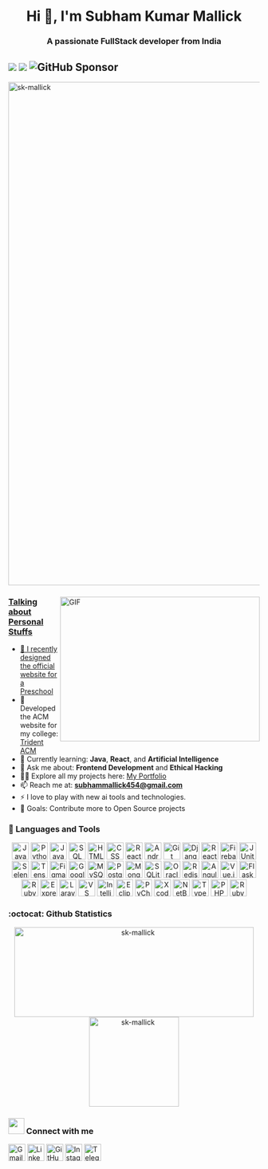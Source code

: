 <h1 align="center">Hi 👋, I'm Subham Kumar Mallick</h1>
<h3 align="center">A passionate FullStack developer from India </h3>
  
## ![](https://komarev.com/ghpvc/?username=sk-mallick&color=green&&style=flat)  [![](https://img.shields.io/static/v1?label=Sponsor&message=%E2%9D%A4&logo=GitHub&color=%23fe8e86)](https://github.com/sponsors/sk-mallick) ![GitHub Sponsor](https://img.shields.io/github/sponsors/sk-mallick?label=Sponsor&logo=GitHub)



<p align="left"> <a href="https://github.com/ryo-ma/github-profile-trophy"><img src="https://github-profile-trophy.vercel.app/?username=sk-mallick" alt="sk-mallick" width="1010" /> </p>
<img align="right" alt="GIF" src="https://github.com/developer-guy/developer-guy/blob/master/code.gif?raw=true" width="400" height="290" />

  
  ### Talking about Personal Stuffs

- 🔭 I recently designed the official website for a [Preschool](https://purvaanshpreschool.com/)
- 👯 Developed the ACM website for my college: [Trident ACM](https://adityanarayandas.github.io/acm/)
- 🌱 Currently learning: **Java**, **React**, and  **Artificial Intelligence**
- 💬 Ask me about: **Frontend Development** and **Ethical Hacking**
- 👨‍💻 Explore all my projects here: [My Portfolio](https://sk-coder-001.netlify.app/)
- 📫 Reach me at: **subhammallick454@gmail.com**
- ⚡ I love to play with new ai tools and technologies.
- 🥅 Goals: Contribute more to Open Source projects



<!--### 🧰 Languages and Tools

<p align="left">
  <a href="https://www.java.com" target="_blank"><img src="https://img.shields.io/badge/Java-007396?style=flat-square&logo=java&logoColor=white" alt="Java" height="34"></a>
  <a href="https://www.python.org" target="_blank"><img src="https://img.shields.io/badge/Python-3776AB?style=flat-square&logo=python&logoColor=white" alt="Python" height="34"></a>
  <a href="https://developer.mozilla.org/en-US/docs/Web/JavaScript" target="_blank"><img src="https://img.shields.io/badge/JavaScript-F7DF1E?style=flat-square&logo=javascript&logoColor=white" alt="JavaScript" height="34"></a>
  <a href="https://www.sql.org" target="_blank"><img src="https://img.shields.io/badge/SQL-003B57?style=flat-square&logo=sqlite&logoColor=white" alt="SQL" height="34"></a>
  <a href="https://developer.mozilla.org/en-US/docs/Web/HTML" target="_blank"><img src="https://img.shields.io/badge/HTML5-E34F26?style=flat-square&logo=html5&logoColor=white" alt="HTML" height="34"></a>
  <a href="https://developer.mozilla.org/en-US/docs/Web/CSS" target="_blank"><img src="https://img.shields.io/badge/CSS3-1572B6?style=flat-square&logo=css3&logoColor=white" alt="CSS" height="34"></a>
  <a href="https://reactnative.dev" target="_blank"><img src="https://img.shields.io/badge/React_Native-20232A?style=flat-square&logo=react&logoColor=61DAFB" alt="React Native" height="34"></a>
  <a href="https://developer.android.com/studio" target="_blank"><img src="https://img.shields.io/badge/Android_Studio-3DDC84?style=flat-square&logo=android&logoColor=white" alt="Android Studio" height="34"></a>
  <a href="https://git-scm.com" target="_blank"><img src="https://img.shields.io/badge/Git-F05032?style=flat-square&logo=git&logoColor=white" alt="Git" height="34"></a>
  <a href="https://www.djangoproject.com" target="_blank"><img src="https://img.shields.io/badge/Django-092E20?style=flat-square&logo=django&logoColor=white" alt="Django" height="34"></a>
  <a href="https://reactjs.org" target="_blank"><img src="https://img.shields.io/badge/React-61DAFB?style=flat-square&logo=react&logoColor=white" alt="React" height="34"></a>
  <a href="https://firebase.google.com" target="_blank"><img src="https://img.shields.io/badge/Firebase-FFCA28?style=flat-square&logo=firebase&logoColor=white" alt="Firebase" height="34"></a>
  <a href="https://junit.org" target="_blank"><img src="https://img.shields.io/badge/JUnit-25A162?style=flat-square&logo=junit&logoColor=white" alt="JUnit" height="34"></a>
  <a href="https://www.selenium.dev" target="_blank"><img src="https://img.shields.io/badge/Selenium-43B02A?style=flat-square&logo=selenium&logoColor=white" alt="Selenium" height="34"></a>
  <a href="https://www.tensorflow.org" target="_blank"><img src="https://img.shields.io/badge/TensorFlow-FF6F00?style=flat-square&logo=tensorflow&logoColor=white" alt="TensorFlow" height="34"></a>
  <a href="https://www.figma.com" target="_blank"><img src="https://img.shields.io/badge/Figma-F24E1E?style=flat-square&logo=figma&logoColor=white" alt="Figma" height="34"></a>
  <a href="https://cloud.google.com" target="_blank"><img src="https://img.shields.io/badge/Google_Cloud-4285F4?style=flat-square&logo=googlecloud&logoColor=white" alt="Google Cloud" height="34"></a>
  <a href="https://www.mysql.com" target="_blank"><img src="https://img.shields.io/badge/MySQL-4479A1?style=flat-square&logo=mysql&logoColor=white" alt="MySQL" height="34"></a>
  <a href="https://www.postgresql.org" target="_blank"><img src="https://img.shields.io/badge/PostgreSQL-336791?style=flat-square&logo=postgresql&logoColor=white" alt="PostgreSQL" height="34"></a>
  <a href="https://www.mongodb.com" target="_blank"><img src="https://img.shields.io/badge/MongoDB-47A248?style=flat-square&logo=mongodb&logoColor=white" alt="MongoDB" height="34"></a>
  <a href="https://www.sqlite.org" target="_blank"><img src="https://img.shields.io/badge/SQLite-003B57?style=flat-square&logo=sqlite&logoColor=white" alt="SQLite" height="34"></a>
  <a href="https://www.oracle.com/database" target="_blank"><img src="https://img.shields.io/badge/Oracle-FF6A00?style=flat-square&logo=oracle&logoColor=white" alt="Oracle Database" height="34"></a>
  <a href="https://redis.io" target="_blank"><img src="https://img.shields.io/badge/Redis-DC382D?style=flat-square&logo=redis&logoColor=white" alt="Redis" height="34"></a>
  <a href="https://angular.io" target="_blank"><img src="https://img.shields.io/badge/Angular-DD0031?style=flat-square&logo=angular&logoColor=white" alt="Angular" height="34"></a>
  <a href="https://vuejs.org" target="_blank"><img src="https://img.shields.io/badge/Vue.js-4FC08D?style=flat-square&logo=vue.js&logoColor=white" alt="Vue.js" height="34"></a>
  <a href="https://flask.palletsprojects.com" target="_blank"><img src="https://img.shields.io/badge/Flask-000000?style=flat-square&logo=flask&logoColor=white" alt="Flask" height="34"></a>
  <a href="https://rubyonrails.org" target="_blank"><img src="https://img.shields.io/badge/Ruby_on_Rails-CC0000?style=flat-square&logo=ruby-on-rails&logoColor=white" alt="Ruby on Rails" height="34"></a>
  <a href="https://expressjs.com" target="_blank"><img src="https://img.shields.io/badge/Express-000000?style=flat-square&logo=express&logoColor=white" alt="Express (Node.js)" height="34"></a>
  <a href="https://laravel.com" target="_blank"><img src="https://img.shields.io/badge/Laravel-FF2D20?style=flat-square&logo=laravel&logoColor=white" alt="Laravel (PHP)" height="34"></a>
  <a href="https://code.visualstudio.com" target="_blank"><img src="https://img.shields.io/badge/Visual_Studio_Code-0078D4?style=flat-square&logo=visualstudiocode&logoColor=white" alt="Visual Studio Code" height="34"></a>
  <a href="https://www.jetbrains.com/idea/" target="_blank"><img src="https://img.shields.io/badge/IntelliJ_IDEA-000000?style=flat-square&logo=intellijidea&logoColor=white" alt="IntelliJ IDEA" height="34"></a>
  <a href="https://www.eclipse.org" target="_blank"><img src="https://img.shields.io/badge/Eclipse-2C2255?style=flat-square&logo=eclipse&logoColor=white" alt="Eclipse" height="34"></a>
  <a href="https://www.jetbrains.com/pycharm/" target="_blank"><img src="https://img.shields.io/badge/PyCharm-000000?style=flat-square&logo=pycharm&logoColor=white" alt="PyCharm" height="34"></a>
  <a href="https://developer.apple.com/xcode/" target="_blank"><img src="https://img.shields.io/badge/Xcode-147EFB?style=flat-square&logo=xcode&logoColor=white" alt="Xcode" height="34"></a>
  <a href="https://netbeans.apache.org" target="_blank"><img src="https://img.shields.io/badge/NetBeans-0076A3?style=flat-square&logo=netbeans&logoColor=white" alt="NetBeans" height="34"></a>
  <a href="https://www.typescriptlang.org" target="_blank"><img src="https://img.shields.io/badge/TypeScript-3178C6?style=flat-square&logo=typescript&logoColor=white" alt="TypeScript" height="34"></a>
  <a href="https://www.php.net" target="_blank"><img src="https://img.shields.io/badge/PHP-777BB4?style=flat-square&logo=php&logoColor=white" alt="PHP" height="34"></a>
  <a href="https://www.ruby-lang.org" target="_blank"><img src="https://img.shields.io/badge/Ruby-CC342D?style=flat-square&logo=ruby&logoColor=white" alt="Ruby (Rails)" height="34"></a>
</p>-->

### 🧰 Languages and Tools

<p align="center">
  <img src="https://img.shields.io/badge/Java-007396?style=flat-square&logo=java&logoColor=white" alt="Java" height="34">
  <img src="https://img.shields.io/badge/Python-3776AB?style=flat-square&logo=python&logoColor=white" alt="Python" height="34">
  <img src="https://img.shields.io/badge/JavaScript-F7DF1E?style=flat-square&logo=javascript&logoColor=white" alt="JavaScript" height="34">
  <img src="https://img.shields.io/badge/SQL-003B57?style=flat-square&logo=sqlite&logoColor=white" alt="SQL" height="34">
  <img src="https://img.shields.io/badge/HTML5-E34F26?style=flat-square&logo=html5&logoColor=white" alt="HTML" height="34">
  <img src="https://img.shields.io/badge/CSS3-1572B6?style=flat-square&logo=css3&logoColor=white" alt="CSS" height="34">
  <img src="https://img.shields.io/badge/React_Native-20232A?style=flat-square&logo=react&logoColor=61DAFB" alt="React Native" height="34">
  <img src="https://img.shields.io/badge/Android_Studio-3DDC84?style=flat-square&logo=android&logoColor=white" alt="Android Studio" height="34">
  <img src="https://img.shields.io/badge/Git-F05032?style=flat-square&logo=git&logoColor=white" alt="Git" height="34">
  <img src="https://img.shields.io/badge/Django-092E20?style=flat-square&logo=django&logoColor=white" alt="Django" height="34">
  <img src="https://img.shields.io/badge/React-61DAFB?style=flat-square&logo=react&logoColor=white" alt="React" height="34">
  <img src="https://img.shields.io/badge/Firebase-FFCA28?style=flat-square&logo=firebase&logoColor=white" alt="Firebase" height="34">
  <img src="https://img.shields.io/badge/JUnit-25A162?style=flat-square&logo=junit&logoColor=white" alt="JUnit" height="34">
  <img src="https://img.shields.io/badge/Selenium-43B02A?style=flat-square&logo=selenium&logoColor=white" alt="Selenium" height="34">
  <img src="https://img.shields.io/badge/TensorFlow-FF6F00?style=flat-square&logo=tensorflow&logoColor=white" alt="TensorFlow" height="34">
  <img src="https://img.shields.io/badge/Figma-F24E1E?style=flat-square&logo=figma&logoColor=white" alt="Figma" height="34">
  <img src="https://img.shields.io/badge/Google_Cloud-4285F4?style=flat-square&logo=googlecloud&logoColor=white" alt="Google Cloud" height="34">
  <img src="https://img.shields.io/badge/MySQL-4479A1?style=flat-square&logo=mysql&logoColor=white" alt="MySQL" height="34">
  <img src="https://img.shields.io/badge/PostgreSQL-336791?style=flat-square&logo=postgresql&logoColor=white" alt="PostgreSQL" height="34">
  <img src="https://img.shields.io/badge/MongoDB-47A248?style=flat-square&logo=mongodb&logoColor=white" alt="MongoDB" height="34">
  <img src="https://img.shields.io/badge/SQLite-003B57?style=flat-square&logo=sqlite&logoColor=white" alt="SQLite" height="34">
  <img src="https://img.shields.io/badge/Oracle-FF6A00?style=flat-square&logo=oracle&logoColor=white" alt="Oracle Database" height="34">
  <img src="https://img.shields.io/badge/Redis-DC382D?style=flat-square&logo=redis&logoColor=white" alt="Redis" height="34">
  <img src="https://img.shields.io/badge/Angular-DD0031?style=flat-square&logo=angular&logoColor=white" alt="Angular" height="34">
  <img src="https://img.shields.io/badge/Vue.js-4FC08D?style=flat-square&logo=vue.js&logoColor=white" alt="Vue.js" height="34">
  <img src="https://img.shields.io/badge/Flask-000000?style=flat-square&logo=flask&logoColor=white" alt="Flask" height="34">
  <img src="https://img.shields.io/badge/Ruby_on_Rails-CC0000?style=flat-square&logo=ruby-on-rails&logoColor=white" alt="Ruby on Rails" height="34">
  <img src="https://img.shields.io/badge/Express-000000?style=flat-square&logo=express&logoColor=white" alt="Express (Node.js)" height="34">
  <img src="https://img.shields.io/badge/Laravel-FF2D20?style=flat-square&logo=laravel&logoColor=white" alt="Laravel (PHP)" height="34">
  <img src="https://img.shields.io/badge/Visual_Studio_Code-0078D4?style=flat-square&logo=visualstudiocode&logoColor=white" alt="VS Code" height="34">
  <img src="https://img.shields.io/badge/IntelliJ_IDEA-000000?style=flat-square&logo=intellijidea&logoColor=white" alt="IntelliJ IDEA" height="34">
  <img src="https://img.shields.io/badge/Eclipse-2C2255?style=flat-square&logo=eclipse&logoColor=white" alt="Eclipse" height="34">
  <img src="https://img.shields.io/badge/PyCharm-000000?style=flat-square&logo=pycharm&logoColor=white" alt="PyCharm" height="34">
  <img src="https://img.shields.io/badge/Xcode-147EFB?style=flat-square&logo=xcode&logoColor=white" alt="Xcode" height="34">
  <img src="https://img.shields.io/badge/NetBeans-0076A3?style=flat-square&logo=netbeans&logoColor=white" alt="NetBeans" height="34">
  <img src="https://img.shields.io/badge/TypeScript-3178C6?style=flat-square&logo=typescript&logoColor=white" alt="TypeScript" height="34">
  <img src="https://img.shields.io/badge/PHP-777BB4?style=flat-square&logo=php&logoColor=white" alt="PHP" height="34">
  <img src="https://img.shields.io/badge/Ruby-CC342D?style=flat-square&logo=ruby&logoColor=white" alt="Ruby" height="34">
</p>


### :octocat: Github Statistics
<p align="center">
<img src="https://github-readme-stats.vercel.app/api?username=sk-mallick&show_icons=true&theme=radical" alt="sk-mallick" width="480" height="180" />
<img src="https://github-readme-stats.vercel.app/api/top-langs/?username=sk-mallick&layout=compact&hide=html&theme=radical" alt="sk-mallick" height="180"/>  
<!--<img src="https://github-readme-streak-stats.herokuapp.com/?user=sk-mallick&layout=compact&hide=html&theme=radical" alt="sk-mallick" />  <br><br>-->
</p>

### <img src="https://media.giphy.com/media/LnQjpWaON8nhr21vNW/giphy.gif" height="32"> Connect with me

<p align="left">
  <a href="mailto:subhammallick454@gmail.com" target="_blank"><img src="https://img.shields.io/badge/Gmail-D14836?style=flat-square&logo=gmail&logoColor=white" alt="Gmail" height="34"></a>
  <a href="https://www.linkedin.com/in/subham-kumar-mallick" target="_blank"><img src="https://img.shields.io/badge/LinkedIn-0A66C2?style=flat-square&logo=linkedin&logoColor=white" alt="LinkedIn" height="34"></a>
  <a href="https://github.com/sk-mallick" target="_blank"><img src="https://img.shields.io/badge/GitHub-100000?style=flat-square&logo=github&logoColor=white" alt="GitHub" height="34"></a>
  <a href="https://www.instagram.com/_sk._mallick._" target="_blank"><img src="https://img.shields.io/badge/Instagram-E4405F?style=flat-square&logo=instagram&logoColor=white" alt="Instagram" height="34"></a>
  <a href="https://t.me/sk_mallick" target="_blank"><img src="https://img.shields.io/badge/Telegram-0088CC?style=flat-square&logo=telegram&logoColor=white" alt="Telegram" height="34"></a>
</p>
